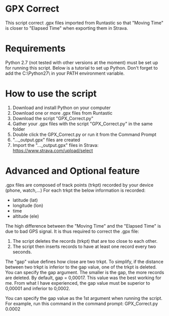 # GPX Correct
This script correct .gpx files imported from Runtastic so that "Moving Time" is closer to "Elapsed Time" when exporting them in Strava.

# Requirements
Python 2.7 (not tested with other versions at the moment) must be set up for running this script. Below is a tutorial to set up Python.
Don't forget to add the C:\Python27\ in your PATH environment variable.

# How to use the script
1. Download and install Python on your computer
2. Download one or more .gpx files from Runtastic
3. Download the script "GPX_Correct.py"
4. Gather your .gpx files with the script "GPX_Correct.py" in the same folder
5. Double click the GPX_Correct.py or run it from the Command Prompt
6. "..._output.gpx" files are created
7. Import the "..._output.gpx" files in Strava: https://www.strava.com/upload/select

# Advanced and Optional feature
.gpx files are composed of track points (trkpt) recorded by your device (phone, watch,...)
For each trkpt the below information is recorded:
- latitude (lat)
- longitude (lon)
- time
- altitude (ele)

The high difference between the "Moving Time" and the "Elapsed Time" is due to bad GPS signal. It is thus required to correct the .gpx file:

1. The script deletes the records (trkpt) that are too close to each other. 
2. The script then inserts records to have at least one record every two seconds.

The "gap" value defines how close are two trkpt. To simplify, if the distance between two trkpt is inferior to the gap value, one of the trkpt is deleted. You can specify the gap argument. The smaller is the gap, the more records are deleted. 
By default, gap = 0,00017. This value was the best working for me.
From what I have experienced, the gap value must be superior to 0,00001 and inferior to 0,0002.

You can specify the gap value as the 1st argument when running the script.
For example, run this command in the command prompt: GPX_Correct.py 0.0002



